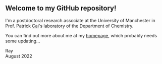## Welcome to my GitHub repository!

I'm a postdoctoral research associate at the University of Manchester in Prof. Patrick [Cai](http://www.cailab.org/)'s laboratory of the Department of Chemistry.

You can find out more about me at my [homepage](http://www.rwanwork.info/), which probably needs some updating...

Ray<br />
August 2022


<!--
**rwanwork/rwanwork** is a ✨ _special_ ✨ repository because its `README.md` (this file) appears on your GitHub profile.

Here are some ideas to get you started:

- 🔭 I’m currently working on ...
- 🌱 I’m currently learning ...
- 👯 I’m looking to collaborate on ...
- 🤔 I’m looking for help with ...
- 💬 Ask me about ...
- 📫 How to reach me: ...
- 😄 Pronouns: ...
- ⚡ Fun fact: ...
-->
